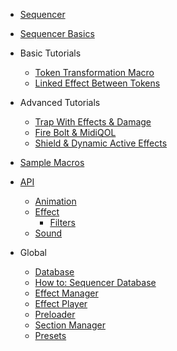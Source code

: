 <!-- _sidebar.md -->

* [Sequencer](/)

* [Sequencer Basics](basics.md)

* Basic Tutorials
  * [Token Transformation Macro](tutorials/basic-transformation.md)
  * [Linked Effect Between Tokens](tutorials/basic-linked.md)
  
* Advanced Tutorials
  * [Trap With Effects & Damage](tutorials/advanced-trap.md)
  * [Fire Bolt & MidiQOL](tutorials/advanced-fire-bolt.md)
  * [Shield & Dynamic Active Effects](tutorials/advanced-shield.md)

* [Sample Macros](sample-macros.md)

* [API](api/home.md)
  * [Animation](api/animation.md)
  * [Effect](api/effect.md)
    * [Filters](api/filter.md)
  * [Sound](api/sound.md)

* Global
  * [Database](database.md)
  * [How to: Sequencer Database](database-basics.md)
  * [Effect Manager](effect-manager.md)
  * [Effect Player](player.md)
  * [Preloader](preloader.md)
  * [Section Manager](section-manager.md)
  * [Presets](presets.md)
